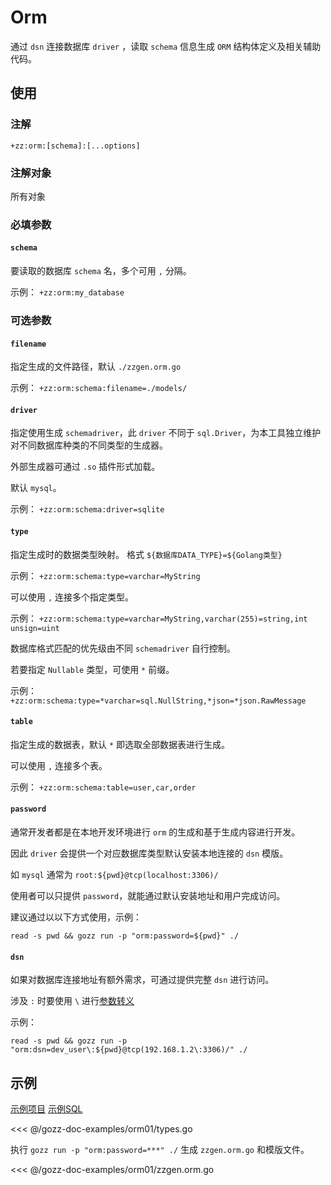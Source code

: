 # Orm

通过 `dsn` 连接数据库 `driver` ，读取 `schema` 信息生成 `ORM` 结构体定义及相关辅助代码。

## 使用

### 注解

`+zz:orm:[schema]:[...options]`

### 注解对象

所有对象

### 必填参数

#### `schema`

要读取的数据库 `schema` 名，多个可用 `,` 分隔。

示例： `+zz:orm:my_database`

### 可选参数

#### `filename`

指定生成的文件路径，默认 `./zzgen.orm.go`

示例： `+zz:orm:schema:filename=./models/`

#### `driver`

指定使用生成 `schemadriver`，此 `driver` 不同于 `sql.Driver`，为本工具独立维护对不同数据库种类的不同类型的生成器。

外部生成器可通过 `.so` 插件形式加载。

默认 `mysql`。

示例： `+zz:orm:schema:driver=sqlite`

#### `type`

指定生成时的数据类型映射。 格式 `${数据库DATA_TYPE}=${Golang类型}`

示例： `+zz:orm:schema:type=varchar=MyString`

可以使用 `,` 连接多个指定类型。

示例： `+zz:orm:schema:type=varchar=MyString,varchar(255)=string,int unsign=uint`

数据库格式匹配的优先级由不同 `schemadriver` 自行控制。

若要指定 `Nullable` 类型，可使用 `*` 前缀。

示例： `+zz:orm:schema:type=*varchar=sql.NullString,*json=*json.RawMessage`

#### `table`

指定生成的数据表，默认 `*` 即选取全部数据表进行生成。

可以使用 `,` 连接多个表。

示例： `+zz:orm:schema:table=user,car,order`

#### `password`

通常开发者都是在本地开发环境进行 `orm` 的生成和基于生成内容进行开发。

因此 `driver` 会提供一个对应数据库类型默认安装本地连接的 `dsn` 模版。

如 `mysql` 通常为 `root:${pwd}@tcp(localhost:3306)/`

使用者可以只提供 `password`，就能通过默认安装地址和用户完成访问。

建议通过以以下方式使用，示例：

```shell
read -s pwd && gozz run -p "orm:password=${pwd}" ./
```

#### `dsn`

如果对数据库连接地址有额外需求，可通过提供完整 `dsn` 进行访问。

涉及 `:` 时要使用 `\` 进行[参数转义](../getting-started.md#参数转义)

示例：

```shell
read -s pwd && gozz run -p "orm:dsn=dev_user\:${pwd}@tcp(192.168.1.2\:3306)/" ./
```

## 示例

[示例项目](https://github.com/go-zing/gozz-doc-examples/tree/main/orm01) [示例SQL](https://github.com/datacharmer/test_db/blob/master/employees.sql)

<<< @/gozz-doc-examples/orm01/types.go

执行 `gozz run -p "orm:password=***" ./` 生成 `zzgen.orm.go` 和模版文件。

<<< @/gozz-doc-examples/orm01/zzgen.orm.go